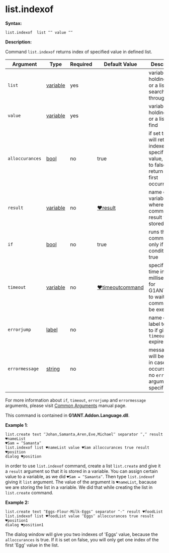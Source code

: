 # list.indexof

**Syntax:**

```G1ANT
list.indexof  list ‴‴ value ‴‴
```

**Description:**

Command `list.indexof` returns index of specified value in defined list.

| Argument | Type | Required | Default Value | Description |
| -------- | ---- | -------- | ------------- | ----------- |
|`list`| [variable](https://github.com/G1ANT-Robot/G1ANT.Manual/blob/master/G1ANT-Language/Special-Characters/variable.md)  | yes | | variable holding a list or a list to search through |
|`value`| [variable](https://github.com/G1ANT-Robot/G1ANT.Manual/blob/master/G1ANT-Language/Special-Characters/variable.md)   | yes |  | variable holding a list or a list to find |
|`alloccurances`| [bool](https://github.com/G1ANT-Robot/G1ANT.Manual/blob/master/G1ANT-Language/Structures/bool.md)  | no | true | if set to true it will return all indexes of specified value, if set to false, it will return only first occurrence |
|`result`| [variable](https://github.com/G1ANT-Robot/G1ANT.Manual/blob/master/G1ANT-Language/Special-Characters/variable.md)  | no | [♥result](https://github.com/G1ANT-Robot/G1ANT.Manual/blob/master/G1ANT-Language/Common-Arguments.md)  | name of variable where command's result will be stored |
|`if`| [bool](https://github.com/G1ANT-Robot/G1ANT.Manual/blob/master/G1ANT-Language/Structures/bool.md) | no | true | runs the command only if condition is true |
|`timeout`| [variable](https://github.com/G1ANT-Robot/G1ANT.Manual/blob/master/G1ANT-Language/Special-Characters/variable.md) | no | [♥timeoutcommand](https://github.com/G1ANT-Robot/G1ANT.Manual/blob/master/G1ANT-Language/Variables/Special-Variables.md)  | specifies time in milliseconds for G1ANT.Robot to wait for the command to be executed |
|`errorjump` | [label](https://github.com/G1ANT-Robot/G1ANT.Manual/blob/master/G1ANT-Language/Structures/label.md) | no | | name of the label to jump to if given `timeout` expires |
|`errormessage`| [string](https://github.com/G1ANT-Robot/G1ANT.Manual/blob/master/G1ANT-Language/Structures/string.md) | no |  | message that will be shown in case error occurs and no `errorjump` argument is specified |

For more information about `if`, `timeout`, `errorjump` and `errormessage` arguments, please visit [Common Arguments](https://github.com/G1ANT-Robot/G1ANT.Manual/blob/master/G1ANT-Language/Common-Arguments.md)  manual page.

This command is contained in **G1ANT.Addon.Language.dll**.

**Example 1**:

```G1ANT
list.create text ‴Johan,Samanta,Aren,Eve,Michael‴ separator ‴,‴ result ♥nameList
♥Sam = ‴Samanta‴
list.indexof list ♥nameList value ♥Sam alloccurances true result ♥position
dialog ♥position
```

in order to use `list.indexof` command, create a list `list.create` and give it a `result` argument so that it is stored in a variable. You can assign certain value to a variable, as we did `♥Sam = ‴Samanta‴`.
Then type `list.indexof` giving it `list` argument. The value of the argument is `♥nameList`, bacause we are storing the list in a variable. We did that while creating the list in `list.create` command.

**Example 2:**

```G1ANT
list.create text ‴Eggs-Flour-Milk-Eggs‴ separator ‴-‴ result ♥foodList
list.indexof list ♥foodList value ‴Eggs‴ alloccurances true result ♥position1
dialog ♥position1
```

The dialog window will give you two indexes of 'Eggs' value, because the `alloccurances` is true. If it is set on false, you will only get one index of the first 'Egg' value in the list.
